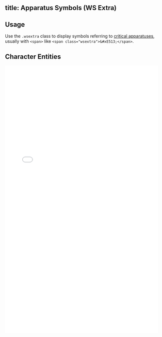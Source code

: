 title: Apparatus Symbols (WS Extra)
---

## Usage

Use the `.wsextra` class to display symbols referring to [critical apparatuses](https://www.logos.com/products/info/apparatuses), usually with `<span>` like `<span class="wsextra">&#xE513;</span>`.

## Character Entities

<iframe height='882' scrolling='no' title='WS Extra' src='//codepen.io/bhdirect/embed/62540d1d673b0f6f979324fb10a3f1b7/?height=882&theme-id=28865&default-tab=result&embed-version=2' frameborder='no' allowtransparency='true' allowfullscreen='true' style='width: 100%;'>See the Pen <a href='http://codepen.io/bhdirect/pen/62540d1d673b0f6f979324fb10a3f1b7/'>WS Extra</a> by BH Direct (<a href='http://codepen.io/bhdirect'>@bhdirect</a>) on <a href='http://codepen.io'>CodePen</a>.
</iframe>